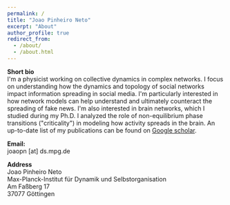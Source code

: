 ```yaml
---
permalink: /
title: "Joao Pinheiro Neto"
excerpt: "About"
author_profile: true
redirect_from:
  - /about/
  - /about.html
---
```



**Short bio**\
I'm a physicist working on collective dynamics in complex networks. I focus on understanding how the dynamics and topology of social networks impact information spreading in social media. I'm particularly interested in how network models can help understand and ultimately counteract the spreading of fake news. I'm also interested in brain networks, which I studied during my Ph.D. I analyzed the role of non-equilibrium phase transitions ("criticality") in modeling how activity spreads in the brain. An up-to-date list of my publications can be found on [Google scholar](https://scholar.google.com/citations?user=nq61A04AAAAJ&hl=en).

**Email:**\
joaopn [at] ds.mpg.de

**Address**\
Joao Pinheiro Neto\
Max-Planck-Institut für Dynamik und Selbstorganisation\
Am Faßberg 17\
37077 Göttingen




